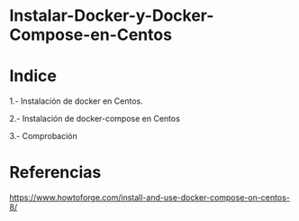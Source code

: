 # Instalar-Docker-y-Docker-Compose-en-Centos

# Indice

1.- Instalación de docker en Centos.

2.- Instalación de docker-compose en Centos

3.- Comprobación

# Referencias

https://www.howtoforge.com/install-and-use-docker-compose-on-centos-8/
